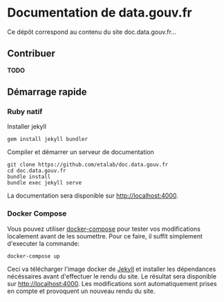 # Documentation de data.gouv.fr

Ce dépôt correspond au contenu du site doc.data.gouv.fr...

## Contribuer

**TODO**

## Démarrage rapide

### Ruby natif

Installer jekyll

```
gem install jekyll bundler
```

Compiler et démarrer un serveur de documentation

```
git clone https://github.com/etalab/doc.data.gouv.fr
cd doc.data.gouv.fr
bundle install
bundle exec jekyll serve
```

La documentation sera disponible sur <a href="http://localhost:4000">http://localhost:4000</a>.

### Docker Compose

Vous pouvez utiliser [docker-compose](https://docs.docker.com/compose/) pour tester vos modifications localement avant de les soumettre.
Pour ce faire, il suffit simplement d'executer la commande:

```
docker-compose up
```

Ceci va télécharger l'image docker de [Jekyll](https://www.jekyll.io/) et installer les dépendances nécéssaires avant d'effectuer le rendu du site.
Le résultat sera disponible sur <http://localhost:4000>. Les modifications sont automatiquement prises en compte et provoquent un nouveau rendu du site.
